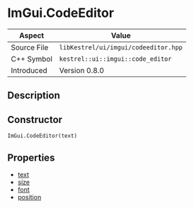 # ImGui.CodeEditor
| Aspect | Value |
| --- | --- |
| Source File | `libKestrel/ui/imgui/codeeditor.hpp` |
| C++ Symbol | `kestrel::ui::imgui::code_editor` |
| Introduced | Version 0.8.0 |
## Description

## Constructor
```
ImGui.CodeEditor(text)
```
## Properties

 - [text](text.md)
 - [size](size.md)
 - [font](font.md)
 - [position](position.md)
